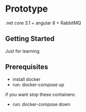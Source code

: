﻿# Prototype

.net core 3.1 + angular 8 + RabbitMQ

## Getting Started

Just for learning.

## Prerequisites
- install docker
- run: docker-compose up


if you want stop these containers:
- run: docker-compose down